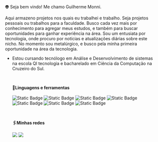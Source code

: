👽 Seja bem vindo! Me chamo Guilherme Monni. <br>

 Aqui armazeno projetos nos quais eu trabalhei e trabalho. Seja projetos pessoais ou trabalhos para a faculdade. Busco cada vez mais por conhecimento para agregar meus estudos, e também para buscar oportunidades para ganhar experiência na área. Sou um entusiata por tecnologia, onde procuro por notícias e atualizações diárias sobre este nicho. No momento sou metalúrgico, e busco pela minha primeira oportunidade na área da tecnologia.

- Estou cursando tecnólogo em Análise e Desenvolvimento de sistemas na escola QI tecnologia e bacharelado em Ciência da Computação na Cruzeiro do Sul.

  ##
  <br>
   <strong>💫Linguagens e ferramentas</strong>
   <br><br>
   <div>
      <img alt="Static Badge" src="https://img.shields.io/badge/HTML-black?style=flat&logo=HTML5&logoColor=red">
      <img alt="Static Badge" src="https://img.shields.io/badge/CSS-black?style=flat&logo=CSS&logoColor=blue">
      <img alt="Static Badge" src="https://img.shields.io/badge/JavaScript-black?style=flat&logo=JavaScript&logoColor=yellow">
      <img alt="Static Badge" src="https://img.shields.io/badge/NodeJS%20-%20black?style=flat&logo=node.js&logoColor=green&logoSize=auto">
      <img alt="Static Badge" src="https://img.shields.io/badge/PHP-black?style=flat&logo=PHP&logoColor=%23777BB4">
      <img alt="Static Badge" src="https://img.shields.io/badge/MySQL-black?style=flat&logo=MySQL&logoColor=%234479A1">
      <img alt="Static Badge" src="https://img.shields.io/badge/Git-black?style=flat&logo=Git&logoColor=%23F05032">
   </div>

  ##
  <br>
   <strong>🖇️Minhas redes</strong>
   <br><br>
   <div> 
  <a href="https://www.instagram.com/monni.05/" target="_blank"><img src="https://img.shields.io/badge/-Instagram-%23E4405F?style=for-the-badge&logo=instagram&logoColor=white" target="_blank"></a>
  <a href="https://www.linkedin.com/in/guilherme-monni-a542a9244/" target="_blank"><img src="https://img.shields.io/badge/-LinkedIn-%230077B5?style=for-the-badge&logo=linkedin&logoColor=white" target="_blank"></a> 
  
</div>


<!---
GuilhermeMonni/GuilhermeMonni is a ✨ special ✨ repository because its `README.md` (this file) appears on your GitHub profile.
You can click the Preview link to take a look at your changes.
--->
